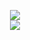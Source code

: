 <p align="center">
<a href="https://github.com/TheGamerzs">
  <img src="https://github-readme-stats.vercel.app/api?username=TheGamerzs&count_private=true&hide_border=true&show_icons=true&include_all_commits=true&bg_color=000&title_color=e34f41&text_color=FFF&icon_color=FFF">
</a>
<br>
<a href="https://github.com/TheGamerzs">
  <img src="https://github-readme-stats.vercel.app/api/top-langs/?username=TheGamerzs&hide_border=true&show_icons=true&bg_color=000&title_color=e34f41&text_color=FFF&icon_color=FFF">
</a>  
</p>
